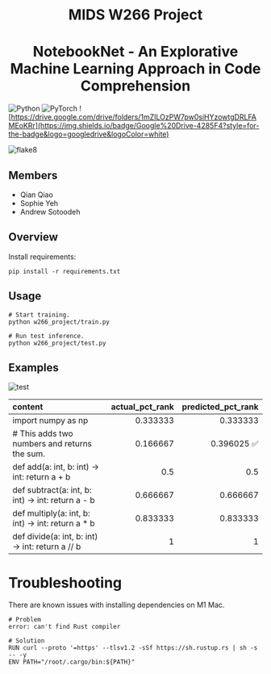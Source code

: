 <h1 align="center">
 MIDS W266 Project
</h1>

<h1 align="center">
NotebookNet - An Explorative Machine Learning Approach in Code Comprehension
</h1>

![Python](https://img.shields.io/badge/python-3670A0?style=for-the-badge&logo=python&logoColor=ffdd54)
![PyTorch](https://img.shields.io/badge/PyTorch-%23EE4C2C.svg?style=for-the-badge&logo=PyTorch&logoColor=white)
![https://drive.google.com/drive/folders/1mZILOzPW7pw0siHYzowtgDRLFAMEoKRr](https://img.shields.io/badge/Google%20Drive-4285F4?style=for-the-badge&logo=googledrive&logoColor=white)

![flake8](https://github.com/sotoodaa-ucb/ucb_mids_w266_project/actions/workflows/flake8.yml/badge.svg)

## Members
- Qian Qiao
- Sophie Yeh
- Andrew Sotoodeh

## Overview
Install requirements:
```
pip install -r requirements.txt
```



## Usage
```
# Start training.
python w266_project/train.py

# Run test inference.
python w266_project/test.py
```


## Examples

![test](./res/example_2.png)

| content                                           |   actual_pct_rank |   predicted_pct_rank |
|:--------------------------------------------------|------------------:|---------------------:|
| import numpy as np                                |          0.333333 |             0.333333 |
| # This adds two numbers and returns the sum.      |          0.166667 |             0.396025  ✅|
| def add(a: int, b: int) -> int: return a + b      |          0.5      |             0.5      |
| def subtract(a: int, b: int) -> int: return a - b |          0.666667 |             0.666667 |
| def multiply(a: int, b: int) -> int: return a * b |          0.833333 |             0.833333 |
| def divide(a: int, b: int) -> int: return a // b  |          1        |             1        |

# Troubleshooting
There are known issues with installing dependencies on M1 Mac.
```
# Problem
error: can't find Rust compiler

# Solution
RUN curl --proto '=https' --tlsv1.2 -sSf https://sh.rustup.rs | sh -s -- -y
ENV PATH="/root/.cargo/bin:${PATH}"
```